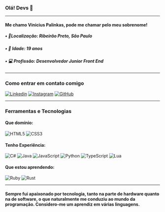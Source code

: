 ### Olá! Devs 👋

---------------------------------------------------------------------------

#### Me chamo Vinicius Palinkas, pode me chamar pelo meu sobrenome!

##### • 📍Localização: Ribeirão Preto, São Paulo
##### • 🎂 Idade: 19 anos
##### • 💻 Profissão: Desenvolvedor Junior Front End

---------------------------------------------------------------------------

### Como entrar em contato comigo
[![Linkedin](https://img.shields.io/badge/LinkedIn-0077B5?style=for-the-badge&logo=linkedin&logoColor=white)](https://www.linkedin.com/in/vinicius-palinkas/)
[![Instagram](https://img.shields.io/badge/Instagram-E4405F?style=for-the-badge&logo=instagram&logoColor=white)](https://www.instagram.com/vinipalinkas/)
[![GitHub](https://img.shields.io/badge/GitHub-100000?style=for-the-badge&logo=github&logoColor=white)](https://github.com/vinipalinkas/)

---------------------------------------------------------------------------

### Ferramentas e Tecnologias
#### Que domínio: 
![HTML5](https://img.shields.io/badge/html5-%23E34F26.svg?style=for-the-badge&logo=html5&logoColor=white)
![CSS3](https://img.shields.io/badge/css3-%231572B6.svg?style=for-the-badge&logo=css3&logoColor=white)

#### Tenho Experiência: 
![C#](https://img.shields.io/badge/c%23-%23239120.svg?style=for-the-badge&logo=c-sharp&logoColor=white)
![Java](https://img.shields.io/badge/java-%23ED8B00.svg?style=for-the-badge&logo=openjdk&logoColor=white)
![JavaScript](https://img.shields.io/badge/javascript-%23323330.svg?style=for-the-badge&logo=javascript&logoColor=%23F7DF1E)
![Python](https://img.shields.io/badge/python-3670A0?style=for-the-badge&logo=python&logoColor=ffdd54)
![TypeScript](https://img.shields.io/badge/typescript-%23007ACC.svg?style=for-the-badge&logo=typescript&logoColor=white)
![Lua](https://img.shields.io/badge/lua-%232C2D72.svg?style=for-the-badge&logo=lua&logoColor=white)

#### Que estou aprendendo:
![Ruby](https://img.shields.io/badge/ruby-%23CC342D.svg?style=for-the-badge&logo=ruby&logoColor=white)
![Rust](https://img.shields.io/badge/rust-%23000000.svg?style=for-the-badge&logo=rust&logoColor=white)

---------------------------------------------------------------------------

#### Sempre fui apaixonado por tecnologia, tanto na parte de hardware quanto na de software, o que naturalmente me conduziu ao mundo da programação. Considero-me um aprendiz em várias linguagens.

